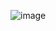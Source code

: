 ![image](https://github.com/NumanSC/springboot-chatApp/assets/100764775/c4187157-f49b-4ac5-8a0f-b7e506c31818)
